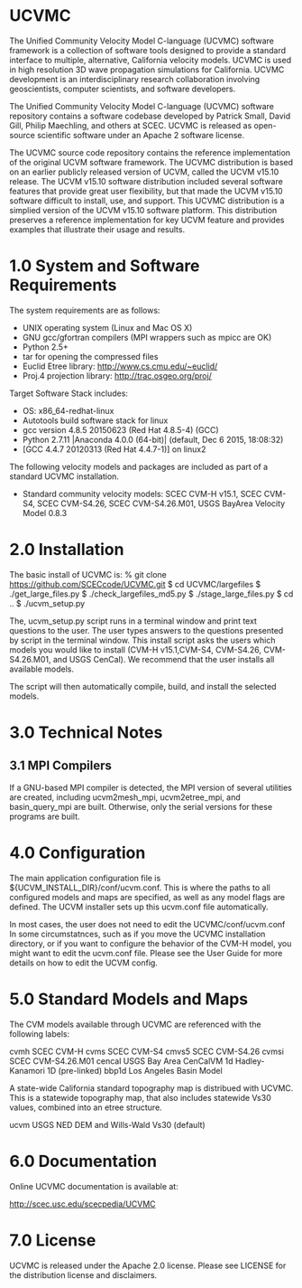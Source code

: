 # UCVMC
The Unified Community Velocity Model C-language (UCVMC) software framework is a collection of software tools designed to provide a standard interface to multiple, alternative, California velocity models. UCVMC is used in high resolution 3D wave propagation simulations for California. UCVMC development is an interdisciplinary research collaboration involving geoscientists, computer scientists, and software developers.

The Unified Community Velocity Model C-language (UCVMC) software repository contains a software codebase developed by Patrick Small, David Gill, Philip Maechling, and others at SCEC. UCVMC is released as open-source scientific software under an Apache 2 software license.

The UCVMC source code repository contains the reference implementation of the original UCVM software framework. The UCVMC distribution is based on an earlier publicly released version of UCVM, called the UCVM v15.10 release. The UCVM v15.10 software distribution included several software features that provide great user flexibility, but that made the UCVM v15.10 software difficult to install, use, and support. This UCVMC distribution is a simplied version of the UCVM v15.10 software platform. This distribution preserves a reference implementation for key UCVM feature and provides examples that illustrate their usage and results.

# 1.0 System and Software Requirements

The system requirements are as follows: 

- UNIX operating system (Linux and Mac OS X) 
- GNU gcc/gfortran compilers (MPI wrappers such as mpicc are OK) 
- Python 2.5+
- tar for opening the compressed files 
- Euclid Etree library: http://www.cs.cmu.edu/~euclid/
- Proj.4 projection library: http://trac.osgeo.org/proj/

Target Software Stack includes:
* OS: x86_64-redhat-linux
* Autotools build software stack for linux
* gcc version 4.8.5 20150623 (Red Hat 4.8.5-4) (GCC)
* Python 2.7.11 |Anaconda 4.0.0 (64-bit)| (default, Dec  6 2015, 18:08:32) 
* [GCC 4.4.7 20120313 (Red Hat 4.4.7-1)] on linux2

The following velocity models and packages are included as part of a standard UCVMC installation.

- Standard community velocity models: SCEC CVM-H v15.1, SCEC CVM-S4, SCEC CVM-S4.26, 
  SCEC CVM-S4.26.M01, USGS BayArea Velocity Model 0.8.3


# 2.0 Installation
The basic install of UCVMC is:
% git clone https://github.com/SCECcode/UCVMC.git
$ cd UCVMC/largefiles
$ ./get_large_files.py
$ ./check_largefiles_md5.py
$ ./stage_large_files.py
$ cd ..
$ ./ucvm_setup.py

The, ucvm_setup.py script runs in a terminal window and print text questions to the user.  The user types answers to the questions presented by script in the terminal window. This install script asks the users which models you would like to install (CVM-H v15.1,CVM-S4, CVM-S4.26, CVM-S4.26.M01, and USGS CenCal). We recommend that the user installs all available models.

The script will then automatically compile, build, and install the selected models.

# 3.0 Technical Notes
## 3.1 MPI Compilers

If a GNU-based MPI compiler is detected, the MPI version of several utilities are created, including ucvm2mesh_mpi, ucvm2etree_mpi, and basin_query_mpi are built. Otherwise, only the serial versions for these programs are built.

# 4.0 Configuration
The main application configuration file is ${UCVM_INSTALL_DIR}/conf/ucvm.conf. 
This is where the paths to all configured models and maps are specified, as  well as any model flags are defined. The UCVM installer sets up this ucvm.conf file  automatically.

In most cases, the user does not need to edit the UCVMC/conf/ucvm.conf In some circumstatnces, such as if you move the UCVMC installation directory, or if you want to configure the behavior of the CVM-H model, you might want to edit the ucvm.conf file. Please see the User Guide for more details on how to edit the UCVM config.

# 5.0 Standard Models and Maps
The CVM models available through UCVMC are referenced with the following labels:

cvmh	     	    SCEC CVM-H
cvms	     	    SCEC CVM-S4
cmvs5           SCEC CVM-S4.26
cvmsi           SCEC CVM-S4.26.M01
cencal	     	  USGS Bay Area CenCalVM
1d		          Hadley-Kanamori 1D (pre-linked)
bbp1d           Los Angeles Basin Model

A state-wide California standard topography map is distribued with UCVMC. This is a statewide
topography map, that also includes statewide Vs30 values, combined into an etree structure.

ucvm	     USGS NED DEM and Wills-Wald Vs30 (default)

# 6.0 Documentation
Online UCVMC documentation is available at:

http://scec.usc.edu/scecpedia/UCVMC

# 7.0 License
UCVMC is released under the Apache 2.0 license. Please see LICENSE for the distribution license and disclaimers.
